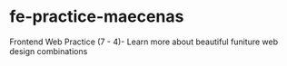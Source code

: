 # fe-practice-maecenas
Frontend Web Practice (7 - 4)- Learn more about beautiful funiture web design combinations
